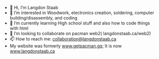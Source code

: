 - 👋 Hi, I’m Langdon Staab
- 👀 I’m interested in Woodwork, electronics creation, soldering, computer building/disassembly, and coding
- 🌱 I’m currently learning High school stuff and also how to code things with html
- 💞️ I’m looking to collaborate on pacman web2( langdonstaab.ca/web2)
- 📫 How to reach me: collaboration@langdonstaab.ca
- My website was formerly www.getpacman.gq; It is now www.langdonstaab.ca

<!---
pacman-admin/pacman-admin is a ✨ special ✨ repository because its `README.md` (this file) appears on your GitHub profile.
You can click the Preview link to take a look at your changes.
--->
